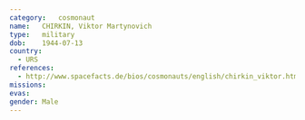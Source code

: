 ```yaml
---
category:	cosmonaut
name:	CHIRKIN, Viktor Martynovich
type:	military
dob:	1944-07-13
country:
  - URS
references:
  - http://www.spacefacts.de/bios/cosmonauts/english/chirkin_viktor.htm
missions:
evas:
gender:	Male
---
```

